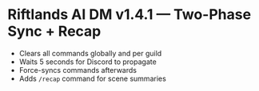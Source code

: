 # Riftlands AI DM v1.4.1 — Two-Phase Sync + Recap
- Clears all commands globally and per guild
- Waits 5 seconds for Discord to propagate
- Force-syncs commands afterwards
- Adds `/recap` command for scene summaries
